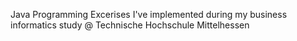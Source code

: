 Java Programming Excerises I've implemented during my business informatics study @ Technische Hochschule Mittelhessen
